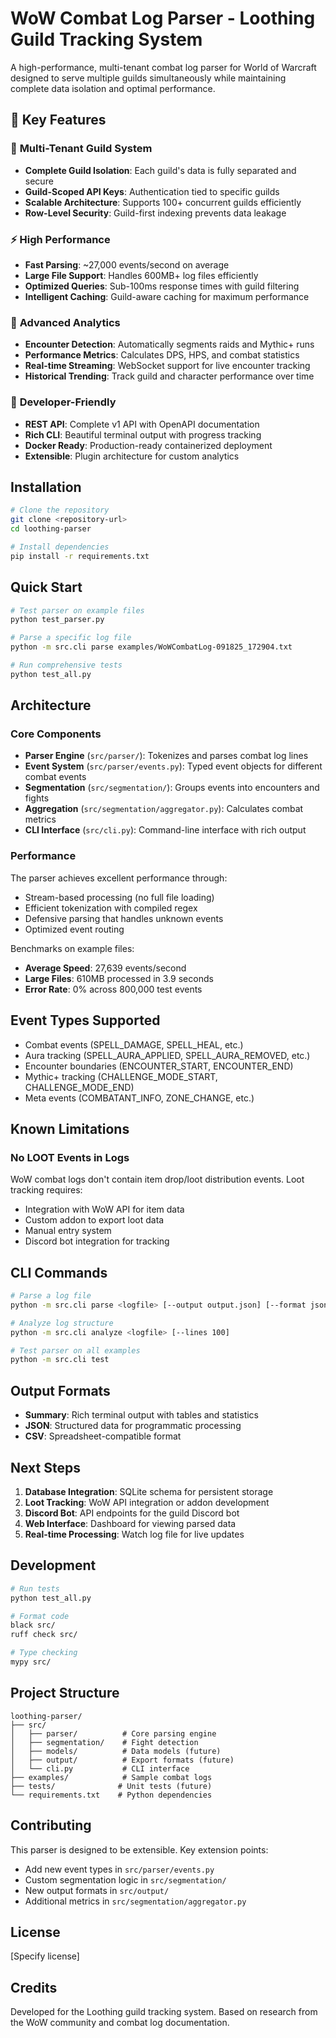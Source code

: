 # WoW Combat Log Parser - Loothing Guild Tracking System

A high-performance, multi-tenant combat log parser for World of Warcraft designed to serve multiple guilds simultaneously while maintaining complete data isolation and optimal performance.

## 🌟 Key Features

### 🏰 **Multi-Tenant Guild System**
- **Complete Guild Isolation**: Each guild's data is fully separated and secure
- **Guild-Scoped API Keys**: Authentication tied to specific guilds
- **Scalable Architecture**: Supports 100+ concurrent guilds efficiently
- **Row-Level Security**: Guild-first indexing prevents data leakage

### ⚡ **High Performance**
- **Fast Parsing**: ~27,000 events/second on average
- **Large File Support**: Handles 600MB+ log files efficiently
- **Optimized Queries**: Sub-100ms response times with guild filtering
- **Intelligent Caching**: Guild-aware caching for maximum performance

### 🎯 **Advanced Analytics**
- **Encounter Detection**: Automatically segments raids and Mythic+ runs
- **Performance Metrics**: Calculates DPS, HPS, and combat statistics
- **Real-time Streaming**: WebSocket support for live encounter tracking
- **Historical Trending**: Track guild and character performance over time

### 🔧 **Developer-Friendly**
- **REST API**: Complete v1 API with OpenAPI documentation
- **Rich CLI**: Beautiful terminal output with progress tracking
- **Docker Ready**: Production-ready containerized deployment
- **Extensible**: Plugin architecture for custom analytics

## Installation

```bash
# Clone the repository
git clone <repository-url>
cd loothing-parser

# Install dependencies
pip install -r requirements.txt
```

## Quick Start

```bash
# Test parser on example files
python test_parser.py

# Parse a specific log file
python -m src.cli parse examples/WoWCombatLog-091825_172904.txt

# Run comprehensive tests
python test_all.py
```

## Architecture

### Core Components

- **Parser Engine** (`src/parser/`): Tokenizes and parses combat log lines
- **Event System** (`src/parser/events.py`): Typed event objects for different combat events
- **Segmentation** (`src/segmentation/`): Groups events into encounters and fights
- **Aggregation** (`src/segmentation/aggregator.py`): Calculates combat metrics
- **CLI Interface** (`src/cli.py`): Command-line interface with rich output

### Performance

The parser achieves excellent performance through:

- Stream-based processing (no full file loading)
- Efficient tokenization with compiled regex
- Defensive parsing that handles unknown events
- Optimized event routing

Benchmarks on example files:

- **Average Speed**: 27,639 events/second
- **Large Files**: 610MB processed in 3.9 seconds
- **Error Rate**: 0% across 800,000 test events

## Event Types Supported

- Combat events (SPELL_DAMAGE, SPELL_HEAL, etc.)
- Aura tracking (SPELL_AURA_APPLIED, SPELL_AURA_REMOVED, etc.)
- Encounter boundaries (ENCOUNTER_START, ENCOUNTER_END)
- Mythic+ tracking (CHALLENGE_MODE_START, CHALLENGE_MODE_END)
- Meta events (COMBATANT_INFO, ZONE_CHANGE, etc.)

## Known Limitations

### No LOOT Events in Logs

WoW combat logs don't contain item drop/loot distribution events. Loot tracking requires:

- Integration with WoW API for item data
- Custom addon to export loot data
- Manual entry system
- Discord bot integration for tracking

## CLI Commands

```bash
# Parse a log file
python -m src.cli parse <logfile> [--output output.json] [--format json|csv|summary]

# Analyze log structure
python -m src.cli analyze <logfile> [--lines 100]

# Test parser on all examples
python -m src.cli test
```

## Output Formats

- **Summary**: Rich terminal output with tables and statistics
- **JSON**: Structured data for programmatic processing
- **CSV**: Spreadsheet-compatible format

## Next Steps

1. **Database Integration**: SQLite schema for persistent storage
2. **Loot Tracking**: WoW API integration or addon development
3. **Discord Bot**: API endpoints for the guild Discord bot
4. **Web Interface**: Dashboard for viewing parsed data
5. **Real-time Processing**: Watch log file for live updates

## Development

```bash
# Run tests
python test_all.py

# Format code
black src/
ruff check src/

# Type checking
mypy src/
```

## Project Structure

```
loothing-parser/
├── src/
│   ├── parser/          # Core parsing engine
│   ├── segmentation/    # Fight detection
│   ├── models/          # Data models (future)
│   ├── output/          # Export formats (future)
│   └── cli.py           # CLI interface
├── examples/            # Sample combat logs
├── tests/              # Unit tests (future)
└── requirements.txt    # Python dependencies
```

## Contributing

This parser is designed to be extensible. Key extension points:

- Add new event types in `src/parser/events.py`
- Custom segmentation logic in `src/segmentation/`
- New output formats in `src/output/`
- Additional metrics in `src/segmentation/aggregator.py`

## License

[Specify license]

## Credits

Developed for the Loothing guild tracking system.
Based on research from the WoW community and combat log documentation.
